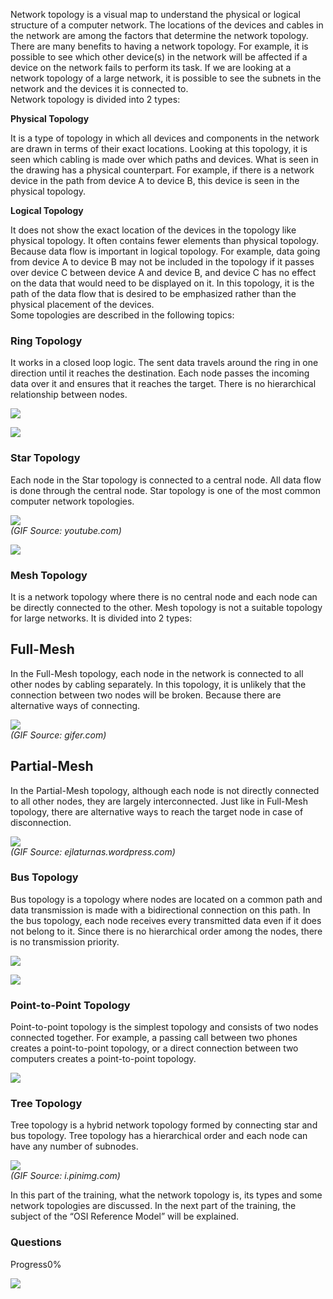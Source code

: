 Network topology is a visual map to understand the physical or logical structure of a computer network. The locations of the devices and cables in the network are among the factors that determine the network topology. There are many benefits to having a network topology. For example, it is possible to see which other device(s) in the network will be affected if a device on the network fails to perform its task. If we are looking at a network topology of a large network, it is possible to see the subnets in the network and the devices it is connected to.  
Network topology is divided into 2 types:  
  
**Physical Topology**  
  
It is a type of topology in which all devices and components in the network are drawn in terms of their exact locations. Looking at this topology, it is seen which cabling is made over which paths and devices. What is seen in the drawing has a physical counterpart. For example, if there is a network device in the path from device A to device B, this device is seen in the physical topology.  
  
**Logical Topology**  
  
It does not show the exact location of the devices in the topology like physical topology. It often contains fewer elements than physical topology. Because data flow is important in logical topology. For example, data going from device A to device B may not be included in the topology if it passes over device C between device A and device B, and device C has no effect on the data that would need to be displayed on it. In this topology, it is the path of the data flow that is desired to be emphasized rather than the physical placement of the devices.  
Some topologies are described in the following topics:  

### Ring Topology

It works in a closed loop logic. The sent data travels around the ring in one direction until it reaches the destination. Each node passes the incoming data over it and ensures that it reaches the target. There is no hierarchical relationship between nodes.  

![](https://ld-images-2.s3.us-east-2.amazonaws.com/Network+Fundamentals/images/topology1.gif)

  

![](https://ld-images-2.s3.us-east-2.amazonaws.com/Network+Fundamentals/images/topologies-table-1.png)

  

### Star Topology

Each node in the Star topology is connected to a central node. All data flow is done through the central node. Star topology is one of the most common computer network topologies.  

![](https://ld-images-2.s3.us-east-2.amazonaws.com/Network+Fundamentals/images/topology2.gif)  
_(GIF Source: youtube.com)_

  

![](https://ld-images-2.s3.us-east-2.amazonaws.com/Network+Fundamentals/images/topologies-table-2.png)

  

### Mesh Topology

It is a network topology where there is no central node and each node can be directly connected to the other. Mesh topology is not a suitable topology for large networks. It is divided into 2 types:  

## Full-Mesh

In the Full-Mesh topology, each node in the network is connected to all other nodes by cabling separately. In this topology, it is unlikely that the connection between two nodes will be broken. Because there are alternative ways of connecting.  

![](https://ld-images-2.s3.us-east-2.amazonaws.com/Network+Fundamentals/images/topology3.gif)  
_(GIF Source: gifer.com)_

  

## Partial-Mesh

In the Partial-Mesh topology, although each node is not directly connected to all other nodes, they are largely interconnected. Just like in Full-Mesh topology, there are alternative ways to reach the target node in case of disconnection.  

![](https://ld-images-2.s3.us-east-2.amazonaws.com/Network+Fundamentals/images/topology4.gif)  
_(GIF Source: ejlaturnas.wordpress.com)_

  

### Bus Topology

Bus topology is a topology where nodes are located on a common path and data transmission is made with a bidirectional connection on this path. In the bus topology, each node receives every transmitted data even if it does not belong to it. Since there is no hierarchical order among the nodes, there is no transmission priority.  

![](https://ld-images-2.s3.us-east-2.amazonaws.com/Network+Fundamentals/images/topology5.gif)

  

![](https://ld-images-2.s3.us-east-2.amazonaws.com/Network+Fundamentals/images/topologies-table-3.png)

  

### Point-to-Point Topology

Point-to-point topology is the simplest topology and consists of two nodes connected together. For example, a passing call between two phones creates a point-to-point topology, or a direct connection between two computers creates a point-to-point topology.  

![](https://ld-images-2.s3.us-east-2.amazonaws.com/Network+Fundamentals/images/topology6.png)

  

### Tree Topology

Tree topology is a hybrid network topology formed by connecting star and bus topology. Tree topology has a hierarchical order and each node can have any number of subnodes.  

![](https://ld-images-2.s3.us-east-2.amazonaws.com/Network+Fundamentals/images/topology7.gif)  
_(GIF Source: i.pinimg.com)_

In this part of the training, what the network topology is, its types and some network topologies are discussed. In the next part of the training, the subject of the “OSI Reference Model” will be explained.

### Questions

Progress0%

  

![](https://ld-images-2.s3.us-east-2.amazonaws.com/Network+Fundamentals/images/topologies.png)
